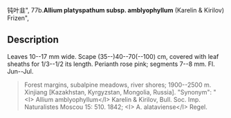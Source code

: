 钝叶韭",
77b.**Allium platyspathum subsp. amblyophyllum** (Karelin & Kirilov) Frizen",

## Description
Leaves 10--17 mm wide. Scape (35--)40--70(--100) cm, covered with leaf sheaths for 1/3--1/2 its length. Perianth rose pink; segments 7--8 mm. Fl. Jun--Jul.

> Forest margins, subalpine meadows, river shores; 1900--2500 m. Xinjiang [Kazakhstan, Kyrgyzstan, Mongolia, Russia].
  "Synonym": "&lt;I&gt; Allium amblyophyllum&lt;/I&gt; Karelin &amp; Kirilov, Bull. Soc. Imp. Naturalistes Moscou 15: 510. 1842; &lt;I&gt; A. alataviense&lt;/I&gt; Regel.
